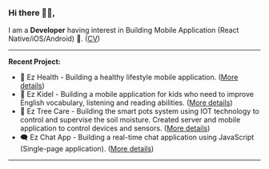 ### Hi there 👋🏼,
I am a **Developer** having interest in Building Mobile Application (React Native/iOS/Android) 📱. ([CV](https://drive.google.com/file/d/1NUzlqL07E3JHV_PpdvgZ8A6lD4T-G1gO/))

---

**Recent Project:**
- 💓 Ez Health - Building a healthy lifestyle mobile application. ([More details](https://github.com/ezratech/ezhealth))
- 📖 Ez Kidel - Building a mobile application for kids who need to improve English vocabulary, listening and reading abilities. ([More details](https://github.com/ezratech/ezkidel))
- 🌱 Ez Tree Care - Building the smart pots system using IOT technology to control and supervise the soil moisture. Created server and mobile application to control devices and sensors. ([More details](https://github.com/nguyensonhai/eztreecare))
- 🗨️ Ez Chat App - Building a real-time chat application using JavaScript (Single-page application). ([More details](https://github.com/nguyensonhai/ezchatapp))

---
